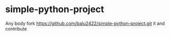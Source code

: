 # simple-python-project
Any body fork https://github.com/balu2422/simple-python-project.git it and contribute 

